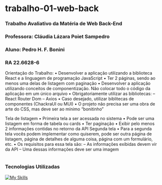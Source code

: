 # trabalho-01-web-back
### Trabalho Avaliativo da Matéria de Web Back-End
### Professora: Cláudia Lázara Poiet Sampedro
### Aluno: Pedro H. F. Bonini
### RA 22.6628-6

Orientação do Trabalho:
• Desenvolver a aplicação utilizando a biblioteca React e a linguagem de
programação JavaScript
• Ter 2 páginas, sendo ao menos uma delas de listagem com paginação
• Desenvolver a aplicação utilizando conceitos de componentização. Não
colocar todo o código da aplicação em um único arquivo
• Obrigatoriamente utilizar as bibliotecas:
– React Router Dom
– Axios
• Caso desejado, utilizar biblitecas de componentes (ChackraUI ou MUI)
• O projeto não precisa ser uma obra de arte do CSS, mas deve ser ao
mínimo “bonitinho”

Tela de listagem
• Primeira tela a ser acessada no sistema
• Pode ser uma listagem em forma de tabela ou cards
• Ter paginação
• Exibir pelo menos 2 informações contidas no retorno da API
Segunda tela
• Para a segunda tela vocês podem implementar como quiserem, pode ser
outra página de listagem, página de detalhes de alguma coisa, página com
um formulário, etc.
• Os requisitos para essa tela são:
– As informações exibidas devem vir da API
– Uma dessas informações deve ser uma imagem

#

### Tecnologias Utilizadas
[![My Skills](https://skillicons.dev/icons?i=javascript,vscode,github,git,postman,react)](https://skillicons.dev)
 
